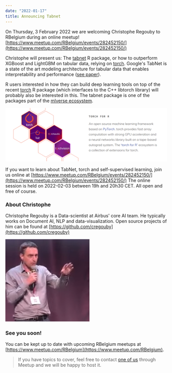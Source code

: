 ```yaml
---
date: "2022-01-17"
title: Announcing Tabnet
---
```


On Thursday, 3 February 2022 we are welcoming Christophe Regouby to RBelgium during an online meetup! [https://www.meetup.com/RBelgium/events/282452150/](https://www.meetup.com/RBelgium/events/282452150/)

Christophe will present us: The [tabnet](https://cran.r-project.org/package=tabnet) R package, or how to outperform XGBoost and LightGBM on tabular data, relying on [torch](https://torch.mlverse.org).
Google's TabNet is a state of the art modeling architecture for tabular data that enables interpretability and performance ([see paper](https://arxiv.org/abs/1908.07442)).

R users interested in how they can build deep learning tools on top of the recent [torch](https://torch.mlverse.org) R package (which interfaces to the C++ libtorch library) will probably also be interested in this. The tabnet package is one of the packages part of the [mlverse ecosystem](https://torch.mlverse.org/packages/).

![](torch-mlverse.png)

If you want to learn about TabNet, torch and self-supervised learning, join us online at [https://www.meetup.com/RBelgium/events/282452150/](https://www.meetup.com/RBelgium/events/282452150/)
The online session is held on 2022-02-03 between 19h and 20h30 CET. All open and free of course.

### About Christophe

Christophe Regouby is a Data-scientist at Airbus' core AI team. He typically works on Document AI, NLP and data-visualization. Open source projects of him can be found at [https://github.com/cregouby](https://github.com/cregouby)

![](Photo_hackaviz.png)

### See you soon!

You can be kept up to date with upcoming RBelgium meetups at [https://www.meetup.com/RBelgium](https://www.meetup.com/RBelgium).
> If you have topics to cover, feel free to contact [one of us](https://www.meetup.com/RBelgium/members/?op=leaders) through Meetup and we will be happy to host it.

